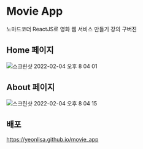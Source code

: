 # Movie App
노마드코더 ReactJS로 영화 웹 서비스 만들기 강의 구버젼

## Home 페이지
![스크린샷 2022-02-04 오후 8 04 01](https://user-images.githubusercontent.com/72447026/152518580-03308bcb-78b6-4af8-a787-7e0233b0b12e.png)

## About 페이지
![스크린샷 2022-02-04 오후 8 04 15](https://user-images.githubusercontent.com/72447026/152518625-ecbd1040-933e-4409-8df6-500c0c576242.png)

## 배포
https://yeonlisa.github.io/movie_app
